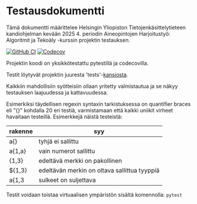 # Testausdokumentti

Tämä dokumentti määrittelee Helsingin Yliopiston Tietojenkäsittelytieteen kandiohjelman kevään 2025 4.
periodin Aineopintojen Harjoitustyö: Algoritmit ja Tekoäly -kurssin projektin testauksen.

[![GitHub CI](https://github.com/kimtakala/regex-project/actions/workflows/github_CI.yml/badge.svg)](https://github.com/kimtakala/regex-project/actions)
[![Codecov](https://codecov.io/github/kimtakala/regex-project/graph/badge.svg?token=J0KEHXVSRQ)](https://codecov.io/github/kimtakala/regex-project)

Projektin koodi on yksikkötestattu pytestillä ja codecovilla.

Testit löytyvät projektin juuresta 'tests'-[kansiosta](https://github.com/kimtakala/regex-project/tree/main/tests).

Kaikkiin mahdollisiin syötteisiin ollaan yritetty valmistautua ja se näkyy testauksen laajuudessa ja kattavuudessa.

Esimerkiksi täydellisen regexin syntaxin tarkistuksessa on quantifier braces eli "{}"
kohdalla 20 eri testiä, varmistamaan että kaikki uniikit virheet havaitaan testeillä.
Esimerkkejä näistä testeistä:

| rakenne | syy                                          |
| ------- | -------------------------------------------- |
| a{}     | tyhjä ei sallittu                            |
| a{1,a}  | vain numerot sallittu                        |
| {1,3}   | edeltävä merkki on pakollinen                |
| ${1,3}  | edeltävän merkin on oltava sallittua tyyppiä |
| a{1,3   | sulkeet on suljettava                        |

Testit voidaan toistaa virtuaalisen ympäristön sisältä komennolla:
`pytest`
